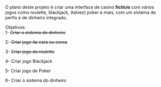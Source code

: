 O plano deste projeto é criar uma interface de casino **fictício** com vários jogos como roulette, blackjack, (talvez) poker e mais, com um sistema de perfis e de dinheiro integrado.

Objetivos:  
  1- ~~Criar o sistema do dinheiro~~
  
  2- ~~Criar jogo da cara ou coroa~~
  
  3- ~~Criar jogo da roulette~~
  
  4- Criar jogo Blackjack
  
  5- Criar jogo de Poker
  
  6- Criar o sistema do dinheiro
